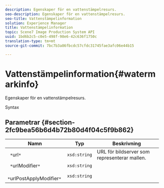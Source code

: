 ```yaml
---
description: Egenskaper för en vattenstämpelresurs.
seo-description: Egenskaper för en vattenstämpelresurs.
seo-title: Vattenstämpelinformation
solution: Experience Manager
title: Vattenstämpelinformation
topic: Scene7 Image Production System API
uuid: 1bd6b2c5-c0e5-498f-98e6-42c636f1750c
translation-type: tm+mt
source-git-commit: 7bc7b3a86fbcdc57cfdc31745fae3afc06e44b15

---
```



# Vattenstämpelinformation{#watermarkinfo}

Egenskaper för en vattenstämpelresurs.

Syntax

## Parametrar {#section-2fc9bea56b6d4b72b80d4f04c5f9b862}

| Namn | Typ | Beskrivning |
|---|---|---|
| ` *`url`*` | `xsd:string` | URL för bildserver som representerar mallen. |
| ` *`urlModifier`*` | `xsd:string` |  |
| ` *`urlPostApplyModifier`*` | `xsd:string` |  |

